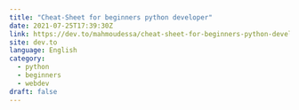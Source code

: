 ```yaml
---
title: "Cheat-Sheet for beginners python developer"
date: 2021-07-25T17:39:30Z
link: https://dev.to/mahmoudessa/cheat-sheet-for-beginners-python-developer-4oac?utm_medium=RSS&utm_source=news.12bit.vn
site: dev.to
language: English
category:
  - python
  - beginners
  - webdev
draft: false
---
```

